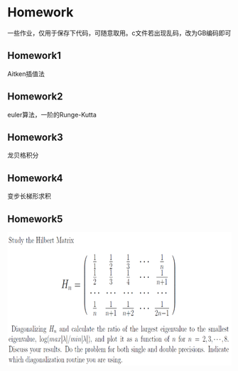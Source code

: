 
# Homework

一些作业，仅用于保存下代码，可随意取用。c文件若出现乱码，改为GB编码即可

## Homework1

Aitken插值法

## Homework2

euler算法，一阶的Runge-Kutta

## Homework3

龙贝格积分

## Homework4

变步长梯形求积

## Homework5

<div align="center"><img src="https://github.com/Dompink/Homework/blob/master/homework.png" alt="Homework" width="700" height="300" />